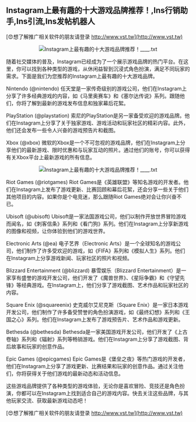 ## **Instagram上最有趣的十大游戏品牌推荐！,Ins行销助手,Ins引流,Ins发帖机器人**

[😍想了解推广相关软件的朋友请登录 http://www.vst.tw](http://www.vst.tw)

 <center><img src="https://vst.tw/MP4/tuiguang/png/1.png" alt="Instagram上最有趣的十大游戏品牌推荐！____.txt"></center>

随着社交媒体的普及，Instagram已经成为了一个展示游戏品牌的热门平台。在这里，你可以找到各种类型的游戏，从休闲益智到沉浸式角色扮演，满足不同玩家的需求。下面是我们为您推荐的Instagram上最有趣的十大游戏品牌。

Nintendo (@nintendo)
任天堂是一家传奇级别的游戏公司，他们在Instagram上分享了许多经典游戏的内容，如《马里奥赛车》和《塞尔达传说》系列。跟随他们，你将了解到最新的游戏发布信息和独家幕后花絮。

PlayStation (@playstation)
索尼的PlayStation是另一家备受欢迎的游戏品牌。他们在Instagram上分享了关于独家游戏、游戏活动和玩家社区的精彩内容。此外，他们还会发布一些令人兴奋的游戏预告片和截图。

Xbox (@xbox)
微软的Xbox是一个不可忽视的游戏品牌，他们在Instagram上分享他们的最新游戏、限时优惠和与玩家互动的照片。通过他们的账号，你可以获得有关Xbox平台上最新游戏的所有信息。

 <center><img src="https://vst.tw/MP4/tuiguang/png/0.png" alt="Instagram上最有趣的十大游戏品牌推荐！____.txt"></center>

Riot Games (@riotgames)
Riot Games是《英雄联盟》等知名游戏的开发者。他们在Instagram上发布了游戏更新、比赛回顾和幕后花絮，还会分享一些关于他们其他项目的内容。如果你是个电竞迷，那么跟随Riot Games绝对会让你兴奋不已。

Ubisoft (@ubisoft)
Ubisoft是一家法国游戏公司，他们以制作开放世界冒险游戏而闻名，如《刺客信条》系列和《看门狗》系列。他们在Instagram上分享新游戏的图像和视频，让你体验到他们的游戏世界。

Electronic Arts (@ea)
电子艺界（Electronic Arts）是一个全球知名的游戏公司，他们制作了许多受欢迎的游戏，如《FIFA》系列和《模拟人生》系列。他们在Instagram上分享游戏新闻、玩家社区的照片和视频。

Blizzard Entertainment (@blizzard)
暴雪娱乐（Blizzard Entertainment）是一家享有盛誉的游戏开发公司，他们开发了《魔兽世界》、《星际争霸》和《守望先锋》等经典游戏。在Instagram上，他们分享了游戏截图、艺术作品和玩家社区的内容。

Square Enix (@squareenix)
史克威尔艾尼克斯（Square Enix）是一家日本游戏开发公司，他们制作了许多备受赞誉的角色扮演游戏，如《最终幻想》系列和《王国之心》系列。他们在Instagram上发布了游戏预告片、艺术作品和游戏更新。

Bethesda (@bethesda)
Bethesda是一家美国游戏开发公司，他们开发了《上古卷轴》系列和《辐射》系列等畅销游戏。他们在Instagram上分享了游戏截图、背后故事和玩家的创意作品。

Epic Games (@epicgames)
Epic Games是《堡垒之夜》等热门游戏的开发者，他们在Instagram上分享了游戏更新、比赛结果和玩家的创意作品。通过关注他们，你将获得关于他们游戏的最新动态和活动信息。

这些游戏品牌提供了各种类型的游戏体验，无论你是喜欢冒险、竞技还是角色扮演，你都可以在Instagram上找到适合自己的游戏内容。快去关注这些品牌，与其他玩家交流、获取最新游戏动态吧！

[😍想了解推广相关软件的朋友请登录 http://www.vst.tw](http://www.vst.tw)



